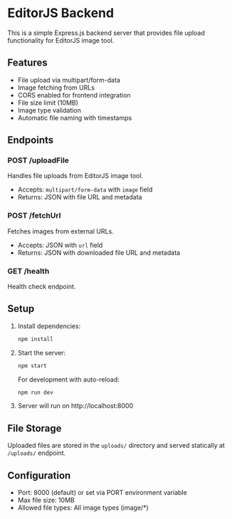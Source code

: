 # EditorJS Backend

This is a simple Express.js backend server that provides file upload functionality for EditorJS image tool.

## Features

- File upload via multipart/form-data
- Image fetching from URLs
- CORS enabled for frontend integration
- File size limit (10MB)
- Image type validation
- Automatic file naming with timestamps

## Endpoints

### POST /uploadFile
Handles file uploads from EditorJS image tool.
- Accepts: `multipart/form-data` with `image` field
- Returns: JSON with file URL and metadata

### POST /fetchUrl
Fetches images from external URLs.
- Accepts: JSON with `url` field
- Returns: JSON with downloaded file URL and metadata

### GET /health
Health check endpoint.

## Setup

1. Install dependencies:
   ```bash
   npm install
   ```

2. Start the server:
   ```bash
   npm start
   ```
   
   For development with auto-reload:
   ```bash
   npm run dev
   ```

3. Server will run on http://localhost:8000

## File Storage

Uploaded files are stored in the `uploads/` directory and served statically at `/uploads/` endpoint.

## Configuration

- Port: 8000 (default) or set via PORT environment variable
- Max file size: 10MB
- Allowed file types: All image types (image/*)